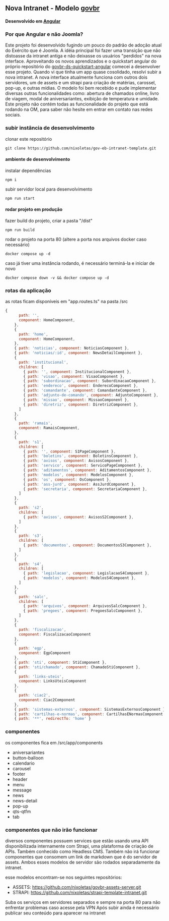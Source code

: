 ## Nova Intranet - Modelo [govbr](https://www.gov.br/ds/home)
#### Desenvolvido em [Angular](https://angular.dev/)

### Por que Angular e não Joomla?

Este projeto foi desenvolvido fugindo um pouco do padrão de adoção atual do Exército que é Joomla. A idéia principal foi fazer uma transição que não distoasse da intranet antiga e não deixasse os usuários "perdidos" na nova interface. Aproveitando os novos aprendizados e o quickstart angular do próprio repositório do [govbr-ds-quickstart-angular](https://gitlab.com/govbr-ds/bibliotecas/javascript/govbr-ds-quickstart-angular.git) comecei a desenvolver esse projeto. Quando vi que tinha um app quase cosolidado, resolvi subir a nova intranet. 
A nova interface atualmente funciona com outros dois servidores, um de assets e um strapi para criação de matérias, carossel, pop-up, e outras mídias. O modelo foi bem recebido e pude implementar diversas outras funcionalidades como: abertura de chamados online, livro de viagem, modal de aniversariantes, exibição de temperatura e umidade.
Este projeto não contém todas as funcionalidade do projeto que está rodando na OM, para saber não hesite em entrar em contato nas redes sociais.

### subir instância de desenvolvimento
clonar este repositório
```
git clone https://github.com/nixoletas/gov-eb-intranet-template.git
```

#### ambiente de desenvolvimento

instalar dependências
```
npm i
```

subir servidor local para desenvolvimento
```
npm run start
```

#### rodar projeto em produção

fazer build do projeto, criar a pasta "/dist"
```
npm run build
```

rodar o projeto na porta 80 (altere a porta nos arquivos docker caso necessário)
```
docker compose up -d
```

caso já tiver uma instância rodando, é necessário terminá-la e iniciar de novo
```
docker compose down -v && docker compose up -d
```

### rotas da aplicação
as rotas ficam disponíveis em "app.routes.ts" na pasta /src
``` javascript
{
      path: '',
      component: HomeComponent,
    },
    {
      path: 'home',
      component: HomeComponent,
    },
    { path: 'noticias', component: NoticiasComponent },
    { path: 'noticias/:id', component: NewsDetailComponent },
    {
      path: 'institucional',
      children: [
        { path: '', component: InstitucionalComponent },
        { path: 'visao', component: VisaoComponent },
        { path: 'subordinacao', component: SubordinacaoComponent },
        { path: 'endereco', component: EnderecoComponent },
        { path: 'comandante', component: ComandanteComponent },
        { path: 'adjunto-de-comando', component: AdjuntoComponent },
        { path: 'missao', component: MissaoComponent },
        { path: 'diretriz', component: DiretrizComponent },
      ]
    },
    {
      path: 'ramais',
      component: RamaisComponent,
    },
    {
      path: 's1',
      children: [
        { path: '', component: S1PageComponent },
        { path: 'boletins', component: BoletinsComponent },
        { path: 'avisos', component: AvisosComponent },
        { path: 'servico', component: ServicoPageComponent },
        { path: 'aditamentos', component: AditamentosComponent },
        { path: 'modelos', component: ModelosComponent },
        { path: 'os', component: OsComponent },
        { path: 'ass-jurd', component: AssJurdComponent },
        { path: 'secretaria', component: SecretariaComponent },
      ]
    },
    {
      path: 's2',
      children: [
        { path: 'avisos', component: AvisosS2Component },
      ]
    },
    {
      path: 's3',
      children: [
        { path: 'documentos', component: DocumentosS3Component },
      ]
    },
    {
      path: 's4',
      children: [
        { path: 'legislacao', component: LegislacaoS4Compoent },
        { path: 'modelos', component: ModelosS4Compoent },
      ]
    },
    {
      path: 'salc',
      children: [
        { path: 'arquivos', component: ArquivosSalcComponent },
        { path: 'pregoes', component: PregoesSalcComponent },
      ]
    },
    {
      path: 'fiscalizacao',
      component: FiscalizacaoComponent
    },
    {
      path: 'egp',
      component: EgpComponent
    },
    { path: 'sti', component: StiComponent },
    { path: 'sti/chamado', component: ChamadoStiComponent },
    {
      path: 'links-uteis',
      component: LinksUteisComponent
    },
    {
      path: 'ciac2',
      component: Ciac2Component
    },
    { path: 'sistemas-externos', component: SistemasExternosComponent },
    { path: 'cartilhas-e-normas', component: CartilhasENormasComponent },
    { path: '**', redirectTo: 'home' }
```

### componentes
os componentes fica em /src/app/components

- aniversariantes	
- button-balloon
- calendario
- carousel
- footer
- header
- menu
- message
- news
- news-detail
- pop-up
- qts-qtfm
- tab


### componentes que não irão funcionar
diversos componentes possuem services que estão usando uma API disponibilizada internamente com Strapi, uma plataforma de criação de APIs. Também conhecido como Headless CMS.
Também não irá funcionar componentes que consomem um link de markdown que é do servidor de assets. Ambos esses modelos de servidor são rodados separadamente da intranet.

esse modelos encontram-se nos seguintes repositórios:
- ASSETS: https://github.com/nixoletas/govbr-assets-server.git
- STRAPI: https://github.com/nixoletas/strapi-template-intranet.git

Suba os serviços em servidores separados e sempre na porta 80 para não enfrentar problemas caso acesse pela VPN
Após subir ainda é necessário publicar seu conteúdo para aparecer na intranet
